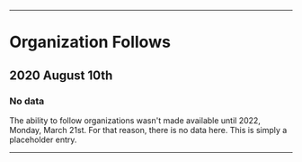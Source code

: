 
***

# Organization Follows

## 2020 August 10th

### No data

The ability to follow organizations wasn't made available until 2022, Monday, March 21st. For that reason, there is no data here. This is simply a placeholder entry.

***
